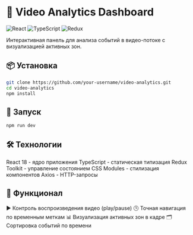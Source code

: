 # 🎥 Video Analytics Dashboard

![React](https://img.shields.io/badge/react-%2320232a.svg?style=for-the-badge&logo=react&logoColor=%2361DAFB)
![TypeScript](https://img.shields.io/badge/typescript-%23007ACC.svg?style=for-the-badge&logo=typescript&logoColor=white)
![Redux](https://img.shields.io/badge/redux-%23593d88.svg?style=for-the-badge&logo=redux&logoColor=white)

Интерактивная панель для анализа событий в видео-потоке с визуализацией активных зон.

## 📦 Установка

```bash
git clone https://github.com/your-username/video-analytics.git
cd video-analytics
npm install
```

## 🚀 Запуск

```bash
npm run dev
```

## 🛠 Технологии

React 18 - ядро приложения
TypeScript - статическая типизация
Redux Toolkit - управление состоянием
CSS Modules - стилизация компонентов
Axios - HTTP-запросы

## 🌟 Функционал

▶️ Контроль воспроизведения видео (play/pause)
🕒 Точная навигация по временным меткам
📊 Визуализация активных зон в кадре
🗂 Сортировка событий по времени
